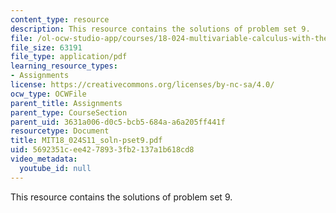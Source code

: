 ```yaml
---
content_type: resource
description: This resource contains the solutions of problem set 9.
file: /ol-ocw-studio-app/courses/18-024-multivariable-calculus-with-theory-spring-2011/5692351cee4278933fb2137a1b618cd8_MIT18_024S11_soln-pset9.pdf
file_size: 63191
file_type: application/pdf
learning_resource_types:
- Assignments
license: https://creativecommons.org/licenses/by-nc-sa/4.0/
ocw_type: OCWFile
parent_title: Assignments
parent_type: CourseSection
parent_uid: 3631a006-d0c5-bcb5-684a-a6a205ff441f
resourcetype: Document
title: MIT18_024S11_soln-pset9.pdf
uid: 5692351c-ee42-7893-3fb2-137a1b618cd8
video_metadata:
  youtube_id: null
---
```

This resource contains the solutions of problem set 9.